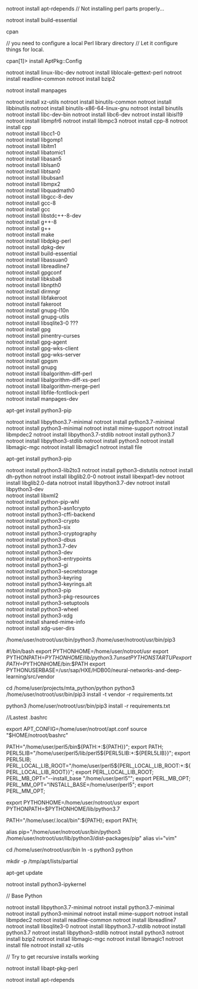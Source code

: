 notroot install apt-rdepends // Not installing perl parts properly...

notroot install build-essential

cpan

// you need to configure a local Perl library directory
// Let it configure things for local.

cpan[1]> install AptPkg::Config    

notroot install linux-libc-dev
notroot install liblocale-gettext-perl
notroot install readline-common 
notroot install bzip2 

notroot install manpages 

notroot install xz-utils 
notroot install binutils-common 
notroot install libbinutils 
notroot install binutils-x86-64-linux-gnu
notroot install binutils 
notroot install libc-dev-bin 
notroot install libc6-dev 
notroot install libisl19 
notroot install libmpfr6 
notroot install libmpc3 
notroot install cpp-8 
notroot install cpp                                   
notroot install libcc1-0                                               
notroot install libgomp1                                                 
notroot install libitm1                                                 
notroot install libatomic1                                                 
notroot install libasan5                                                  
notroot install liblsan0                                                     
notroot install libtsan0                                                       
notroot install libubsan1                                                  
notroot install libmpx2                                            
notroot install libquadmath0                                                 
notroot install libgcc-8-dev                                              
notroot install gcc-8                                                
notroot install gcc                                                   
notroot install libstdc++-8-dev                                          
notroot install g++-8                                                    
notroot install g++                                                    
notroot install make                                              
notroot install libdpkg-perl                                                 
notroot install dpkg-dev                                                
notroot install build-essential                                        
notroot install libassuan0                                      
notroot install libreadline7                                                     
notroot install gpgconf                                             
notroot install libksba8                                                     
notroot install libnpth0                                                 
notroot install dirmngr                                           
notroot install libfakeroot                                                 
notroot install fakeroot                                                   
notroot install gnupg-l10n                                             
notroot install gnupg-utils                                       
notroot install libsqlite3-0        ???                                     
notroot install gpg                                                 
notroot install pinentry-curses                                          
notroot install gpg-agent                                           
notroot install gpg-wks-client                                       
notroot install gpg-wks-server                                      
notroot install gpgsm                                          
notroot install gnupg                                                
notroot install libalgorithm-diff-perl                                      
notroot install libalgorithm-diff-xs-perl                                   
notroot install libalgorithm-merge-perl                                         
notroot install libfile-fcntllock-perl                                
notroot install manpages-dev                                                 

apt-get install python3-pip

notroot install libpython3.7-minimal 
notroot install python3.7-minimal 
notroot install python3-minimal 
notroot install mime-support
notroot install libmpdec2 
notroot install libpython3.7-stdlib 
notroot install python3.7 
notroot install libpython3-stdlib 
notroot install python3 
notroot install libmagic-mgc 
notroot install libmagic1 
notroot install file 

apt-get install python3-pip

notroot install python3-lib2to3 
notroot install python3-distutils 
notroot install dh-python 
notroot install libglib2.0-0 
notroot install libexpat1-dev 
notroot install libglib2.0-data 
notroot install libpython3.7-dev 
notroot install libpython3-dev                                              
notroot install libxml2                                            
notroot install python-pip-whl                                               
notroot install python3-asn1crypto                                       
notroot install python3-cffi-backend                                        
notroot install python3-crypto                                      
notroot install python3-six                                                
notroot install python3-cryptography                                   
notroot install python3-dbus                                                   
notroot install python3.7-dev                                          
notroot install python3-dev                                              
notroot install python3-entrypoints                                              
notroot install python3-gi                                             
notroot install python3-secretstorage                                         
notroot install python3-keyring                                                
notroot install python3-keyrings.alt                                            
notroot install python3-pip                                                       
notroot install python3-pkg-resources                                          
notroot install python3-setuptools                                       
notroot install python3-wheel                                               
notroot install python3-xdg                                                  
notroot install shared-mime-info                                          
notroot install xdg-user-dirs                                              

/home/user/notroot/usr/bin/python3
/home/user/notroot/usr/bin/pip3

#!/bin/bash
export PYTHONHOME=/home/user/notroot/usr
export PYTHONPATH=$PYTHONHOME/lib/python3.7
unset PYTHONSTARTUP
export PATH=$PYTHONHOME/bin:$PATH
export PYTHONUSERBASE=/usr/sap/HXE/HDB00/neural-networks-and-deep-learning/src/vendor

cd /home/user/projects/mta_python/python
python3 /home/user/notroot/usr/bin/pip3 install -t vendor -r requirements.txt

python3 /home/user/notroot/usr/bin/pip3 install -r requirements.txt


//Lastest .bashrc

export APT_CONFIG=/home/user/notroot/apt.conf
source "$HOME/notroot/bashrc"

PATH="/home/user/perl5/bin${PATH:+:${PATH}}"; export PATH;
PERL5LIB="/home/user/perl5/lib/perl5${PERL5LIB:+:${PERL5LIB}}"; export PERL5LIB;
PERL_LOCAL_LIB_ROOT="/home/user/perl5${PERL_LOCAL_LIB_ROOT:+:${PERL_LOCAL_LIB_ROOT}}"; export PERL_LOCAL_LIB_ROOT;
PERL_MB_OPT="--install_base \"/home/user/perl5\""; export PERL_MB_OPT;
PERL_MM_OPT="INSTALL_BASE=/home/user/perl5"; export PERL_MM_OPT;

export PYTHONHOME=/home/user/notroot/usr
export PYTHONPATH=$PYTHONHOME/lib/python3.7

PATH="/home/user/.local/bin":${PATH}; export PATH;

alias pip="/home/user/notroot/usr/bin/python3 /home/user/notroot/usr/lib/python3/dist-packages/pip"
alias vi="vim"



cd /home/user/notroot/usr/bin
ln -s python3 python

mkdir -p /tmp/apt/lists/partial

apt-get update

notroot install python3-ipykernel

// Base Python

notroot install libpython3.7-minimal
notroot install python3.7-minimal
notroot install python3-minimal
notroot install mime-support
notroot install libmpdec2
notroot install readline-common
notroot install libreadline7
notroot install libsqlite3-0
notroot install libpython3.7-stdlib
notroot install python3.7
notroot install libpython3-stdlib
notroot install python3
notroot install bzip2
notroot install libmagic-mgc
notroot install libmagic1
notroot install file
notroot install xz-utils

// Try to get recursive installs working

notroot install libapt-pkg-perl

notroot install apt-rdepends